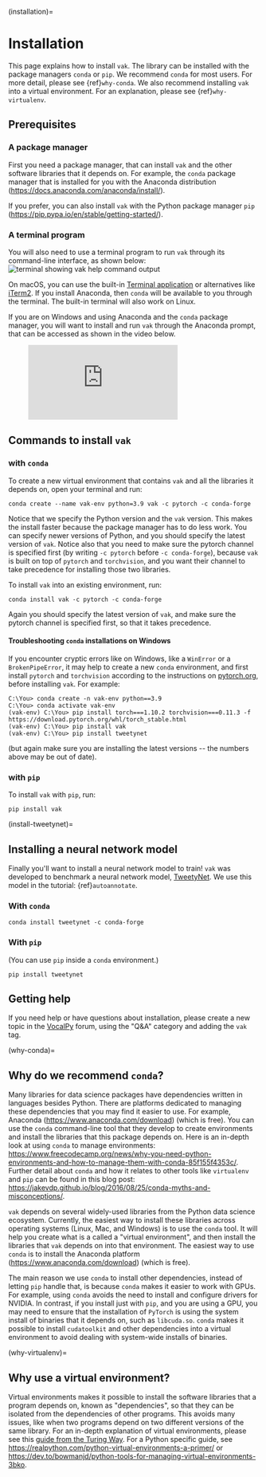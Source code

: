 (installation)=

# Installation

This page explains how to install `vak`.
The library can be installed with the package managers `conda` or `pip`.
We recommend `conda` for most users. For more detail, please see {ref}`why-conda`.
We also recommend installing `vak` into a virtual environment.
For an explanation, please see {ref}`why-virtualenv`.

## Prerequisites

### A package manager

First you need a package manager, that can install `vak` and the other software libraries 
that it depends on. For example, the `conda` package manager that is installed for you 
with the Anaconda distribution (<https://docs.anaconda.com/anaconda/install/>).

If you prefer, you can also install `vak` with 
the Python package manager `pip` (<https://pip.pypa.io/en/stable/getting-started/>).

### A terminal program

You will also need to use a terminal program to run `vak` 
through its command-line interface, as shown below:  
![terminal showing vak help command output](../images/terminalizer/vak-help.gif)

On macOS, you can use the built-in 
[Terminal application](https://support.apple.com/guide/terminal/open-or-quit-terminal-apd5265185d-f365-44cb-8b09-71a064a42125/mac)
or alternatives like [iTerm2](https://iterm2.com/).
If you install Anaconda, then `conda` will be available to you through the terminal. 
The built-in terminal will also work on Linux.

If you are on Windows and using Anaconda and the `conda` package manager, 
you will want to install and run `vak` through the Anaconda prompt, 
that can be accessed as shown in the video below.

<figure class="video_container">
  <iframe src="https://www.youtube.com/embed/UAUO_K-bRMs" frameborder="0" allowfullscreen="true"> </iframe>
</figure>

## Commands to install `vak`

### with `conda`

To create a new virtual environment that contains `vak` 
and all the libraries it depends on, open your terminal and run:

```shell
conda create --name vak-env python=3.9 vak -c pytorch -c conda-forge
```

Notice that we specify the Python version and the `vak` version.
This makes the install faster because the package manager has to do less work. 
You can specify newer versions of Python,
and you should specify the latest version of `vak`.
Notice also that you need to make 
sure the pytorch channel is specified first
(by writing `-c pytorch` before `-c conda-forge`),
because `vak` is built on top of `pytorch` 
and `torchvision`,
and you want their channel to take precedence 
for installing those two libraries.

To install `vak` into an existing environment, run:

```shell
conda install vak -c pytorch -c conda-forge
```

Again you should specify the latest version of `vak`, 
and make sure the pytorch channel is specified first,
so that it takes precedence.

#### Troubleshooting `conda` installations on Windows

If you encounter cryptic errors like on Windows, 
like a `WinError` or a `BrokenPipeError`, 
it may help to create a new `conda` environment,
and first install `pytorch` and `torchvision` 
according to the instructions on [pytorch.org](https://pytorch.org/),
before installing `vak`. For example:  

```console
C:\You> conda create -n vak-env python==3.9
C:\You> conda activate vak-env
(vak-env) C:\You> pip install torch===1.10.2 torchvision===0.11.3 -f https://download.pytorch.org/whl/torch_stable.html
(vak-env) C:\You> pip install vak
(vak-env) C:\You> pip install tweetynet
```

(but again make sure you are installing the latest versions -- the numbers above may be out of date).

### with `pip`

To install `vak` with `pip`, run:

```shell
pip install vak
```

(install-tweetynet)=

## Installing a neural network model

Finally you'll want to install a neural network model to train!
`vak` was developed to benchmark a neural network model,
[TweetyNet](https://github.com/yardencsGitHub/tweetynet).
We use this model in the tutorial: {ref}`autoannotate`.

### With `conda`

```shell
conda install tweetynet -c conda-forge
```

### With `pip`

(You can use `pip` inside a `conda` environment.)

```shell
pip install tweetynet
```

## Getting help

If you need help or have questions about installation, 
please create a new topic in the 
[VocalPy](https://forum.vocalpy.org/) forum,
using the "Q&A" category and adding the `vak` tag.

(why-conda)=

## Why do we recommend `conda`?

Many libraries for data science packages have dependencies
written in languages besides Python. There are platforms
dedicated to managing these dependencies that you may find it easier to use.
For example, Anaconda (<https://www.anaconda.com/download>) (which is free).
You can use the `conda` command-line tool that they develop
to create environments and install the libraries that this package
depends on. Here is an in-depth look at using `conda` to manage environments:
<https://www.freecodecamp.org/news/why-you-need-python-environments-and-how-to-manage-them-with-conda-85f155f4353c/>.
Further detail about `conda` and how it relates to other tools like
`virtualenv` and `pip` can be found in this blog post:
<https://jakevdp.github.io/blog/2016/08/25/conda-myths-and-misconceptions/>.

`vak` depends on several widely-used libraries from the Python data science ecosystem.
Currently, the easiest way to install these libraries across operating systems
(Linux, Mac, and Windows) is to use the `conda` tool.
It will help you create what is a called a "virtual environment",
and then install the libraries that `vak` depends on into that environment.
The easiest way to use `conda` is to install the
Anaconda platform (<https://www.anaconda.com/download>) (which is free).

The main reason we use `conda` to install other dependencies,
instead of letting `pip` handle that,
is because `conda` makes it easier to work with GPUs.
For example, using `conda` avoids the need to install and configure drivers for NVIDIA.
In contrast, if you install just with `pip`, and you are using a GPU,
you may need to ensure that the installation of `PyTorch` is using the system install of binaries
that it depends on, such as `libcuda.so`.
`conda` makes it possible to install `cudatoolkit` and other dependencies into a virtual environment
to avoid dealing with system-wide installs of binaries.

(why-virtualenv)=

## Why use a virtual environment?

Virtual environments makes it possible to install the software libraries that
a program depends on, known as "dependencies", so that
they can be isolated from the dependencies of other programs.
This avoids many issues, like when two programs depend on two
different versions of the same library.
For an in-depth explanation of virtual environments, please see this
[guide from the Turing Way](https://the-turing-way.netlify.app/reproducible-research/renv.html).
For a Python specific guide, see <https://realpython.com/python-virtual-environments-a-primer/> or
<https://dev.to/bowmanjd/python-tools-for-managing-virtual-environments-3bko>.
